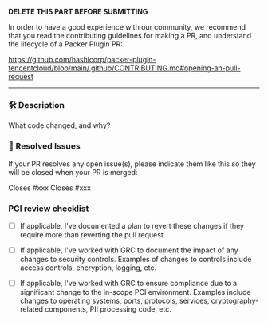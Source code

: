 **DELETE THIS PART BEFORE SUBMITTING**

In order to have a good experience with our community, we recommend that you
read the contributing guidelines for making a PR, and understand the lifecycle
of a Packer Plugin PR:

https://github.com/hashicorp/packer-plugin-tencentcloud/blob/main/.github/CONTRIBUTING.md#opening-an-pull-request

----

### :hammer_and_wrench: Description
What code changed, and why?


### :link: Resolved Issues
If your PR resolves any open issue(s), please indicate them like this so they will be closed when your PR is merged:

Closes #xxx
Closes #xxx

### PCI review checklist
<!-- heimdall_github_prtemplate:grc-pci_dss-2024-01-05 -->
- [ ] If applicable, I've documented a plan to revert these changes if they require more than reverting the pull request.
- [ ] If applicable, I've worked with GRC to document the impact of any changes to security controls.
  Examples of changes to controls include access controls, encryption, logging, etc.
- [ ] If applicable, I've worked with GRC to ensure compliance due to a significant change to the in-scope PCI environment.
  Examples include changes to operating systems, ports, protocols, services, cryptography-related components, PII processing code, etc.

